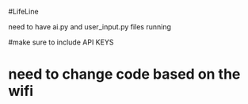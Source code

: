 #LifeLine

need to have ai.py and user_input.py files running


#make sure to include API KEYS




# need to change code based on the wifi
